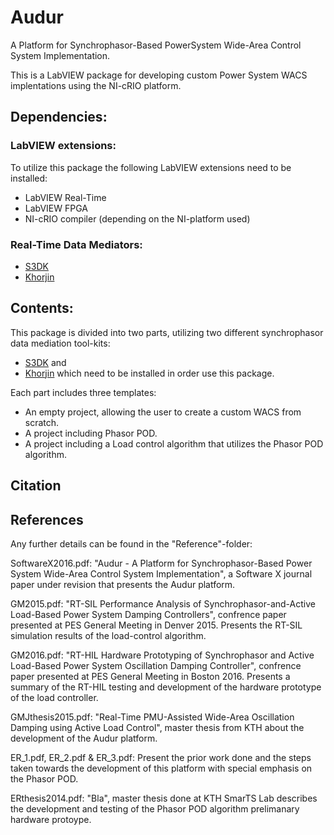 # Audur
A Platform for Synchrophasor-Based PowerSystem Wide-Area Control System Implementation.

This is a LabVIEW package for developing custom Power System WACS implentations using the NI-cRIO platform.

## Dependencies:
### LabVIEW extensions:
To utilize this package the following LabVIEW extensions need to be installed:
- LabVIEW Real-Time
- LabVIEW FPGA
- NI-cRIO compiler (depending on the NI-platform used)

### Real-Time Data Mediators:

  - [S3DK](https://github.com/SmarTS-Lab-Parapluie/S3DK)
  - [Khorjin](https://github.com/SmarTS-Lab-Parapluie/Khorjin-IEC61850-90-5) 

## Contents:
This package is divided into two parts, utilizing two different synchrophasor data mediation tool-kits: 
  - [S3DK](https://github.com/SmarTS-Lab-Parapluie/S3DK) and 
  - [Khorjin](https://github.com/SmarTS-Lab-Parapluie/Khorjin-IEC61850-90-5) 
which need to be installed in order use this package.

Each part includes three templates:
  - An empty project, allowing the user to create a custom WACS from scratch.
  - A project including Phasor POD.
  - A project including a Load control algorithm that utilizes the Phasor POD algorithm.

## Citation

## References
Any further details can be found in the "Reference"-folder:

SoftwareX2016.pdf: "Audur - A Platform for Synchrophasor-Based Power System Wide-Area Control System Implementation", a Software X journal paper under revision that presents the Audur platform.

GM2015.pdf: "RT-SIL Performance Analysis of Synchrophasor-and-Active Load-Based Power System Damping Controllers", confrence paper presented at PES General Meeting in Denver 2015. Presents the RT-SIL simulation results of the load-control algorithm.

GM2016.pdf: "RT-HIL Hardware Prototyping of Synchrophasor and Active Load-Based Power System Oscillation Damping Controller", confrence paper presented at PES General Meeting in Boston 2016. Presents a summary of the RT-HIL testing and development of the hardware prototype of the load controller.

GMJthesis2015.pdf: "Real-Time PMU-Assisted Wide-Area Oscillation Damping using Active Load Control", master thesis from KTH about the development of the Audur platform.

ER_1.pdf, ER_2.pdf & ER_3.pdf: Present the prior work done and the steps taken towards the development of this platform with special emphasis on the Phasor POD.

ERthesis2014.pdf: "Bla", master thesis done at KTH SmarTS Lab describes the development and testing of the Phasor POD algorithm prelimanary hardware protoype.
